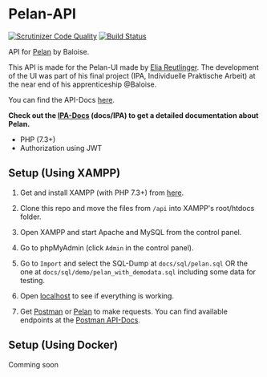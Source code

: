 # Pelan-API
[![Scrutinizer Code Quality](https://scrutinizer-ci.com/g/baloise/pelan-api/badges/quality-score.png?b=master)](https://scrutinizer-ci.com/g/baloise/pelan-api/?branch=master)
[![Build Status](https://scrutinizer-ci.com/g/baloise/pelan-api/badges/build.png?b=master)](https://scrutinizer-ci.com/g/baloise/pelan-api/build-status/master)

API for [Pelan](https://github.com/baloise/pelan/) by Baloise.

This API is made for the Pelan-UI made by [Elia Reutlinger](https://github.com/erleiuat).
The development of the UI was part of his final project (IPA, Individuelle Praktische Arbeit) at the near end of his apprenticeship @Baloise.

You can find the API-Docs [here](https://documenter.getpostman.com/view/6073079/S17jVXSG).

<b>Check out the [IPA-Docs](https://github.com/baloise/pelan/tree/master/docs/IPA) (docs/IPA) to get a detailed documentation about Pelan.</b>

- PHP (7.3+)
- Authorization using JWT

## Setup (Using XAMPP)
1. Get and install XAMPP (with PHP 7.3+) from [here](https://www.apachefriends.org/).
2. Clone this repo and move the files from `/api` into XAMPP's root/htdocs folder.
3. Open XAMPP and start Apache and MySQL from the control panel.
4. Go to phpMyAdmin (click `Admin` in the control panel).
5. Go to `Import` and select the SQL-Dump at `docs/sql/pelan.sql` OR the one at `docs/sql/demo/pelan_with_demodata.sql` including some data for testing.
6. Open [localhost](http://localhost/) to see if everything is working.

7. Get [Postman](https://www.getpostman.com/) or [Pelan](https://github.com/baloise/pelan/) to make requests. You can find available endpoints at the [Postman API-Docs](https://documenter.getpostman.com/view/6073079/S17jVXSG).

## Setup (Using Docker)
Comming soon

